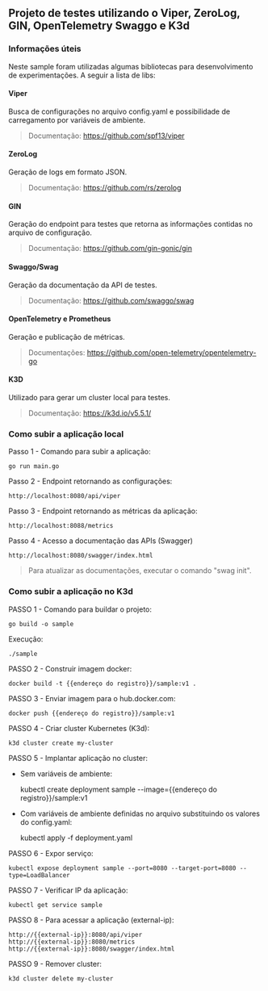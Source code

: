 ## Projeto de testes utilizando o Viper, ZeroLog, GIN, OpenTelemetry Swaggo e K3d

### Informações úteis

Neste sample foram utilizadas algumas bibliotecas para desenvolvimento de experimentações. A seguir a lista de libs:

#### Viper

Busca de configurações no arquivo config.yaml e possibilidade de carregamento por variáveis de ambiente.

> Documentação: https://github.com/spf13/viper

#### ZeroLog

Geração de logs em formato JSON.

> Documentação: https://github.com/rs/zerolog

#### GIN

Geração do endpoint para testes que retorna as informações contidas no arquivo de configuração.

> Documentação: https://github.com/gin-gonic/gin

#### Swaggo/Swag

Geração da documentação da API de testes.

> Documentação: https://github.com/swaggo/swag

#### OpenTelemetry e Prometheus

Geração e publicação de métricas.

> Documentações: https://github.com/open-telemetry/opentelemetry-go

#### K3D

Utilizado para gerar um cluster local para testes.

> Documentação: https://k3d.io/v5.5.1/

### Como subir a aplicação local

Passo 1 - Comando para subir a aplicação:

    go run main.go

Passo 2 - Endpoint retornando as configurações:

    http://localhost:8080/api/viper

Passo 3 - Endpoint retornando as métricas da aplicação:

    http://localhost:8088/metrics

Passo 4 - Acesso a documentação das APIs (Swagger)

    http://localhost:8080/swagger/index.html

> Para atualizar as documentações, executar o comando "swag init".

### Como subir a aplicação no K3d

PASSO 1 - Comando para buildar o projeto:

    go build -o sample

Execução:

    ./sample

PASSO 2 - Construir imagem docker:

    docker build -t {{endereço do registro}}/sample:v1 .

PASSO 3 - Enviar imagem para o hub.docker.com:

    docker push {{endereço do registro}}/sample:v1

PASSO 4 - Criar cluster Kubernetes (K3d):

    k3d cluster create my-cluster

PASSO 5 - Implantar aplicação no cluster:

* Sem variáveis de ambiente:

    kubectl create deployment sample --image={{endereço do registro}}/sample:v1

* Com variáveis de ambiente definidas no arquivo substituindo os valores do config.yaml:

    kubectl apply -f deployment.yaml

PASSO 6 - Expor serviço:

    kubectl expose deployment sample --port=8080 --target-port=8080 --type=LoadBalancer

PASSO 7 - Verificar IP da aplicação:

    kubectl get service sample

PASSO 8 - Para acessar a aplicação (external-ip):

    http://{{external-ip}}:8080/api/viper
    http://{{external-ip}}:8080/metrics
    http://{{external-ip}}:8080/swagger/index.html

PASSO 9 - Remover cluster:

    k3d cluster delete my-cluster